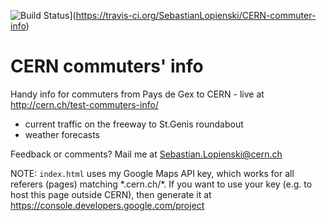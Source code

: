 ![Build Status](https://travis-ci.org/SebastianLopienski/CERN-commuter-info.svg?branch=master)](https://travis-ci.org/SebastianLopienski/CERN-commuter-info)

# CERN commuters' info

Handy info for commuters from Pays de Gex to CERN - live at http://cern.ch/test-commuters-info/
* current traffic on the freeway to St.Genis roundabout
* weather forecasts

Feedback or comments? Mail me at Sebastian.Lopienski@cern.ch

NOTE: `index.html` uses my Google Maps API key, which works for all referers (pages) matching \*.cern.ch/\*. If you want to use your key (e.g. to host this page outside CERN), then generate it at https://console.developers.google.com/project
